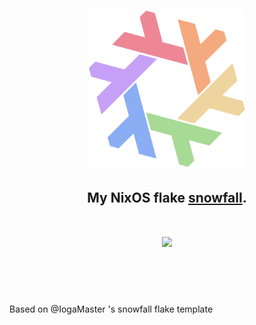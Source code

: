 <h1 align="center"> <img src="./.github/assets/flake.webp" width="250px"/></h1>
<h2 align="center">My NixOS flake <a href="https://github.com/snowfallorg/lib">snowfall</a>.</h2>

<h1 align="center">
<a href='#'><img src="https://raw.githubusercontent.com/catppuccin/catppuccin/main/assets/palette/macchiato.png" width="600px"/></a>
  <br>
  <br>
 
   </h1>
   <br>


Based on @IogaMaster 's snowfall flake template
